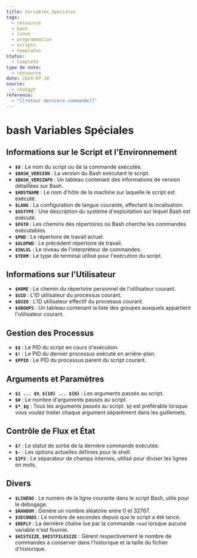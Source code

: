 ```yaml
---
title: Variables_Speciales
tags:
  - ressource
  - bash
  - linux
  - programmation
  - scripts
  - templates
status:
  - Complété
type de note:
  - ressource
date: 2024-07-10
source:
  - chatgpt
référence:
  - "[[retour dernière commande]]"
---
```

# bash Variables Spéciales

## Informations sur le Script et l'Environnement

- **`$0`** : Le nom du script ou de la commande exécutée.
- **`$BASH_VERSION`** : La version du Bash exécutant le script.
- **`$BASH_VERSINFO`** : Un tableau contenant des informations de version détaillées sur Bash.
- **`$HOSTNAME`** : Le nom d'hôte de la machine sur laquelle le script est exécuté.
- **`$LANG`** : La configuration de langue courante, affectant la localisation.
- **`$OSTYPE`** : Une description du système d'exploitation sur lequel Bash est exécuté.
- **`$PATH`** : Les chemins des répertoires où Bash cherche les commandes exécutables.
- **`$PWD`** : Le répertoire de travail actuel.
- **`$OLDPWD`** : Le précédent répertoire de travail.
- **`$SHLVL`** : Le niveau de l'interpréteur de commandes.
- **`$TERM`** : Le type de terminal utilisé pour l'exécution du script.

## Informations sur l'Utilisateur

- **`$HOME`** : Le chemin du répertoire personnel de l'utilisateur courant.
- **`$UID`** : L'ID utilisateur du processus courant.
- **`$EUID`** : L'ID utilisateur effectif du processus courant.
- **`$GROUPS`** : Un tableau contenant la liste des groupes auxquels appartient l'utilisateur courant.

## Gestion des Processus

- **`$$`** : Le PID du script en cours d'exécution.
- **`$!`** : Le PID du dernier processus exécuté en arrière-plan.
- **`$PPID`** : Le PID du processus parent du script courant.

## Arguments et Paramètres

- **`$1 ... $9`**, **`${10} ... ${N}`** : Les arguments passés au script.
- **`$#`** : Le nombre d'arguments passés au script.
- **`$*`**, **`$@`** : Tous les arguments passés au script. `$@` est préférable lorsque vous voulez traiter chaque argument séparément dans les guillemets.

## Contrôle de Flux et État

- **`$?`** : Le statut de sortie de la dernière commande exécutée.
- **`$-`** : Les options actuelles définies pour le shell.
- **`$IFS`** : Le séparateur de champs internes, utilisé pour diviser les lignes en mots.

## Divers

- **`$LINENO`** : Le numéro de la ligne courante dans le script Bash, utile pour le débogage.
- **`$RANDOM`** : Génère un nombre aléatoire entre 0 et 32767.
- **`$SECONDS`** : Le nombre de secondes depuis que le script a été lancé.
- **`$REPLY`** : La dernière chaîne lue par la commande `read` lorsque aucune variable n'est fournie.
- **`$HISTSIZE`**, **`$HISTFILESIZE`** : Gèrent respectivement le nombre de commandes à conserver dans l'historique et la taille du fichier d'historique.
